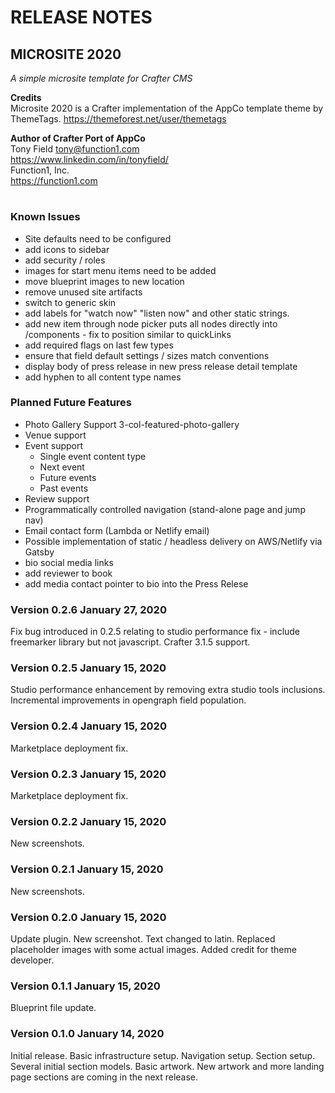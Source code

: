 # RELEASE NOTES

## MICROSITE 2020
_A simple microsite template for Crafter CMS_

**Credits**
\
Microsite 2020 is a Crafter implementation
of the AppCo template theme by ThemeTags. 
https://themeforest.net/user/themetags

**Author of Crafter Port of AppCo**
\
Tony Field
tony@function1.com
\
https://www.linkedin.com/in/tonyfield/
\
Function1, Inc.
\
https://function1.com
#

### Known Issues
- Site defaults need to be configured
- add icons to sidebar
- add security / roles
- images for start menu items need to be added
- move blueprint images to new location
- remove unused site artifacts
- switch to generic skin
- add labels for "watch now" "listen now" and other static strings.
- add new item through node picker puts all nodes directly into /components - fix to position similar to quickLinks
- add required flags on last few types
- ensure that field default settings / sizes match conventions
- display body of press release in new press release detail template
- add hyphen to all content type names

### Planned Future Features
- Photo Gallery Support 3-col-featured-photo-gallery
- Venue support
- Event support
    - Single event content type
    - Next event
    - Future events
    - Past events
- Review  support
- Programmatically controlled navigation (stand-alone page and jump nav)
- Email contact form (Lambda or Netlify email)
- Possible implementation of static / headless delivery on AWS/Netlify via Gatsby
- bio social media links
- add reviewer to book
- add media contact pointer to bio into the Press Relese

### Version 0.2.6 January 27, 2020
Fix bug introduced in 0.2.5 relating to studio performance fix - include freemarker library but not javascript.  Crafter 3.1.5 support.

### Version 0.2.5 January 15, 2020
Studio performance enhancement by removing extra studio tools inclusions.
Incremental improvements in opengraph field population.

### Version 0.2.4 January 15, 2020
Marketplace deployment fix.

### Version 0.2.3 January 15, 2020
Marketplace deployment fix.

### Version 0.2.2 January 15, 2020
New screenshots.

### Version 0.2.1 January 15, 2020
New screenshots.

### Version 0.2.0 January 15, 2020
Update plugin. 
New screenshot.
Text changed to latin.
Replaced placeholder images with some actual images.
Added credit for theme developer.

### Version 0.1.1 January 15, 2020
Blueprint file update.

### Version 0.1.0 January 14, 2020
Initial release. 
Basic infrastructure setup.
Navigation setup.
Section setup.
Several initial section models.
Basic artwork.
New artwork and more landing page sections are coming in the next release.
 

